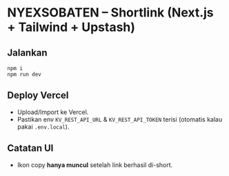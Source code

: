 # NYEXSOBATEN – Shortlink (Next.js + Tailwind + Upstash)

## Jalankan
```
npm i
npm run dev
```

## Deploy Vercel
- Upload/Import ke Vercel.
- Pastikan env `KV_REST_API_URL` & `KV_REST_API_TOKEN` terisi (otomatis kalau pakai `.env.local`).

## Catatan UI
- Ikon copy **hanya muncul** setelah link berhasil di-short.
